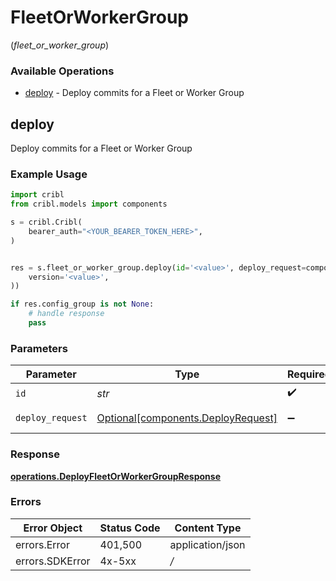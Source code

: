 # FleetOrWorkerGroup
(*fleet_or_worker_group*)

### Available Operations

* [deploy](#deploy) - Deploy commits for a Fleet or Worker Group

## deploy

Deploy commits for a Fleet or Worker Group

### Example Usage

```python
import cribl
from cribl.models import components

s = cribl.Cribl(
    bearer_auth="<YOUR_BEARER_TOKEN_HERE>",
)


res = s.fleet_or_worker_group.deploy(id='<value>', deploy_request=components.DeployRequest(
    version='<value>',
))

if res.config_group is not None:
    # handle response
    pass

```

### Parameters

| Parameter                                                                      | Type                                                                           | Required                                                                       | Description                                                                    |
| ------------------------------------------------------------------------------ | ------------------------------------------------------------------------------ | ------------------------------------------------------------------------------ | ------------------------------------------------------------------------------ |
| `id`                                                                           | *str*                                                                          | :heavy_check_mark:                                                             | Unique ID                                                                      |
| `deploy_request`                                                               | [Optional[components.DeployRequest]](../../models/components/deployrequest.md) | :heavy_minus_sign:                                                             | DeployRequest object                                                           |


### Response

**[operations.DeployFleetOrWorkerGroupResponse](../../models/operations/deployfleetorworkergroupresponse.md)**
### Errors

| Error Object     | Status Code      | Content Type     |
| ---------------- | ---------------- | ---------------- |
| errors.Error     | 401,500          | application/json |
| errors.SDKError  | 4x-5xx           | */*              |
